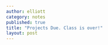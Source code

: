 ```yaml
---
author: elliott
category: notes
published: true
title: "Projects Due. Class is over!"
layout: post
---
```

